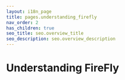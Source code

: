 ```yaml
---
layout: i18n_page
title: pages.understanding_firefly
nav_order: 2
has_children: true
seo_title: seo.overview_title
seo_description: seo.overview_description
---
```


# Understanding FireFly

